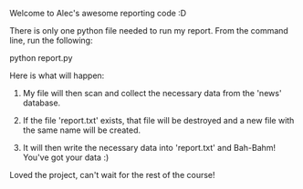 Welcome to Alec's awesome reporting code :D

There is only one python file needed to run my report.
From the command line, run the following:

python report.py

Here is what will happen:

1. My file will then scan and collect the necessary data
    from the 'news' database.

2. If the file 'report.txt' exists, that file will be destroyed
    and a new file with the same name will be created.

3. It will then write the necessary data into 'report.txt' and Bah-Bahm!
    You've got your data :)

Loved the project, can't wait for the rest of the course!
